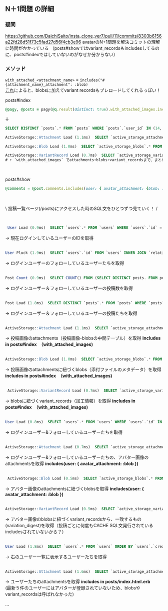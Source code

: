 ## N＋1問題 の詳細

### 疑問
https://github.com/DaichiSaito/insta_clone_ver7/pull/11/commits/8303b6156a22fd28d51f73c5fad27d56f4cb3e96
avatarのN+1問題を解決コミットの理解に時間がかかっている
（posts#showではvariant_recordsもincludesしてるのに、posts#indexではしていないのがなぜか分からない）


### メソッド
`with_attached_<attachment_name>` = `includes("#{attachment_name}_attachment": :blob)`  
[これ](https://edgeapi.rubyonrails.org/classes/ActiveStorage/Attachment.html)によると、blobsに加えてvariant recordsもプレロードしてくれるっぽい！


posts#index
```ruby
@pagy, @posts = pagy(@q.result(distinct: true).with_attached_images.includes(user: { avatar_attachment: :blob }).order(created_at: :desc))
```
↓
```sql
SELECT DISTINCT `posts`.* FROM `posts` WHERE `posts`.`user_id` IN (14, 1) ORDER BY `posts`.`created_at` DESC LIMIT 15 OFFSET 0

ActiveStorage::Attachment Load (1.1ms)  SELECT `active_storage_attachments`.* FROM `active_storage_attachments` WHERE `active_storage_attachments`.`record_type` = 'Post' AND `active_storage_attachments`.`name` = 'images' AND `active_storage_attachments`.`record_id` IN (79, 18, 17, 16, 15, 14, 13, 12, 11, 1)

ActiveStorage::Blob Load (1.0ms)  SELECT `active_storage_blobs`.* FROM `active_storage_blobs` WHERE `active_storage_blobs`.`id` IN (1, 2, 3, 31, 32, 33, 34, 35, 36, 37, 38, 39, 40, 41, 42, 43, 44, 45, 46, 47, 48, 49, 50, 51, 112) 

ActiveStorage::VariantRecord Load (0.7ms)  SELECT `active_storage_variant_records`.* FROM `active_storage_variant_records` WHERE `active_storage_variant_records`.`blob_id` IN (1, 2, 3, 31, 32, 33, 34, 35, 36, 37, 38, 39, 40, 41, 42, 43, 44, 45, 46, 47, 48, 49, 50, 51, 112)
# ↑ `with_attached_images` でattachments+blobs+variant_recordsまで、まとめて取得
```

<br>

posts#show
```ruby
@comments = @post.comments.includes(user: { avatar_attachment: {blob: :variant_records } })
```

<br>

\ 投稿一覧ページ(/posts)にアクセスした時のSQL文をひとつずつ見ていく！ /

<br>

```sql
 User Load (0.9ms)  SELECT `users`.* FROM `users` WHERE `users`.`id` = 1 LIMIT 1
 ```
 → 現在ログインしているユーザーのIDを取得  
 <br>

```sql
User Pluck (1.9ms)  SELECT `users`.`id` FROM `users` INNER JOIN `relationships` ON `users`.`id` = `relationships`.`followed_id` WHERE `relationships`.`follower_id` = 1
```
 → ログインユーザーのフォローしているユーザーたちを取得  
 <br>

```sql
Post Count (0.9ms)  SELECT COUNT() FROM (SELECT DISTINCT posts. FROM posts WHERE posts.user_id IN (14, 1) ORDER BY posts.created_at DESC) subquery_for_count
```
 → ログインユーザー＆フォローしているユーザーの投稿数を取得  
 <br>

```sql
Post Load (1.8ms)  SELECT DISTINCT `posts`.* FROM `posts` WHERE `posts`.`user_id` IN (14, 1) ORDER BY `posts`.`created_at` DESC LIMIT 15 OFFSET 0
```
 → ログインユーザー＆フォローしているユーザーの投稿たちを取得  
 <br>

```sql
ActiveStorage::Attachment Load (1.1ms)  SELECT `active_storage_attachments`.* FROM `active_storage_attachments` WHERE `active_storage_attachments`.`record_type` = 'Post' AND `active_storage_attachments`.`name` = 'images' AND `active_storage_attachments`.`record_id` IN (79, 18, 17, 16, 15, 14, 13, 12, 11, 1)
```
 → 投稿画像のattachments（投稿画像-blobsの中間テーブル）を取得  **includes in posts#index　（with_attached_images)**   
 <br>

```sql
ActiveStorage::Blob Load (1.0ms)  SELECT `active_storage_blobs`.* FROM `active_storage_blobs` WHERE `active_storage_blobs`.`id` IN (1, 2, 3, 31, 32, 33, 34, 35, 36, 37, 38, 39, 40, 41, 42, 43, 44, 45, 46, 47, 48, 49, 50, 51, 112) 
```
 → 投稿画像のattachmentsに紐づくblobs（添付ファイルのメタデータ）を取得  **includes in posts#index　（with_attached_images)**  
 <br>
 
```sql
 ActiveStorage::VariantRecord Load (0.7ms)  SELECT `active_storage_variant_records`.* FROM `active_storage_variant_records` WHERE `active_storage_variant_records`.`blob_id` IN (1, 2, 3, 31, 32, 33, 34, 35, 36, 37, 38, 39, 40, 41, 42, 43, 44, 45, 46, 47, 48, 49, 50, 51, 112)
 ```
 → blobsに紐づくvariant_records（加工情報）を取得  **includes in posts#index　（with_attached_images)**  
 <br>

```sql
User Load (0.8ms)  SELECT `users`.* FROM `users` WHERE `users`.`id` IN (14, 1)
```
 →  ログインユーザー&フォローしているユーザーたちを取得  
 <br>
 
 ```sql
 ActiveStorage::Attachment Load (0.7ms)  SELECT `active_storage_attachments`.* FROM `active_storage_attachments` WHERE `active_storage_attachments`.`record_type` = 'User' AND `active_storage_attachments`.`name` = 'avatar' AND `active_storage_attachments`.`record_id` IN (1, 14)
 ```
 →  ログインユーザー&フォローしているユーザーたちの、アバター画像のattachmentsを取得  **includes(user: { avatar_attachment: :blob })**  
 <br>

```sql
 ActiveStorage::Blob Load (0.5ms)  SELECT `active_storage_blobs`.* FROM `active_storage_blobs` WHERE `active_storage_blobs`.`id` IN (117, 114)
 ```
 → アバター画像のattachmentsに紐づくblobsを取得  **includes(user: { avatar_attachment: :blob })**  
 <br>

```sql
ActiveStorage::VariantRecord Load (0.5ms)  SELECT `active_storage_variant_records`.* FROM `active_storage_variant_records` WHERE `active_storage_variant_records`.`blob_id` = 114 AND `active_storage_variant_records`.`variation_digest` = '05KfCldp7iejgPByE+0xmobIbc4=' LIMIT 1 
```
 → アバター画像のblobsに紐づくvariant_recordsから、一致するもの(variation_digest)を取得（投稿ごとに何度もCACHE SQL文発行されている includesされていないから？）  
 <br>

```sql
User Load (1.8ms)  SELECT `users`.* FROM `users` ORDER BY `users`.`created_at` DESC LIMIT 5
```
 → 右のユーザー一覧に表示するユーザーたちを取得  
 <br>

```sql
ActiveStorage::Attachment Load (1.6ms)  SELECT `active_storage_attachments`.* FROM `active_storage_attachments` WHERE `active_storage_attachments`.`record_type` = 'User' AND `active_storage_attachments`.`name` = 'avatar' AND `active_storage_attachments`.`record_id` IN (74, 73, 72, 71, 70) 
```
 → ユーザーたちのattachmentsを取得  **includes in posts/index.html.erb**  
 (最新５件のユーザーにはアバターが登録されていないため、blobsやvariant_recordsは呼ばれなかった)

 ...
